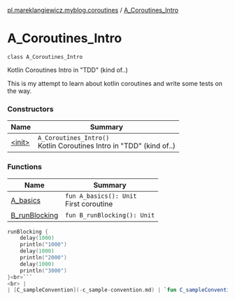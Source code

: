 [pl.mareklangiewicz.myblog.coroutines](../index.md) / [A_Coroutines_Intro](.)

# A_Coroutines_Intro

`class A_Coroutines_Intro`

Kotlin Coroutines Intro in "TDD" (kind of..)

This is my attempt to learn about kotlin coroutines and write some tests on the way.

### Constructors

| Name | Summary |
|---|---|
| [&lt;init&gt;](-init-.md) | `A_Coroutines_Intro()`<br>Kotlin Coroutines Intro in "TDD" (kind of..) |

### Functions

| Name | Summary |
|---|---|
| [A_basics](-a_basics.md) | `fun A_basics(): Unit`<br>First coroutine |
| [B_runBlocking](-b_run-blocking.md) | `fun B_runBlocking(): Unit`

``` kotlin
runBlocking {
    delay(1000)
    println("1000")
    delay(1000)
    println("2000")
    delay(1000)
    println("3000")
}<br>```
<br> |
| [C_sampleConvention](-c_sample-convention.md) | `fun C_sampleConvention(): Unit`<br>Some convention for future samples/experiments/tests |
